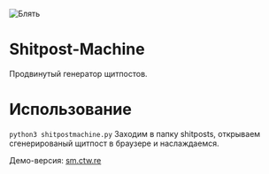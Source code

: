 ![Блять](https://sun9-62.userapi.com/impf/hsCgEGTT-s5xS8oTyk12k9nzVIXYNx-RmP9VIw/0xSiMTdpb2Y.jpg?size=1920x656&quality=96&proxy=1&sign=7ef1b36a115926069e35e6cec53a2219&type=album)
# Shitpost-Machine
Продвинутый генератор щитпостов. 
# Использование
```python3 shitpostmachine.py```
Заходим в папку shitposts, открываем сгенерированый щитпост в браузере и наслаждаемся.

Демо-версия: [sm.ctw.re](https://sm.ctw.re)
